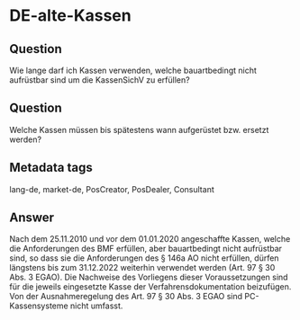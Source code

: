 # DE-alte-Kassen

## Question

Wie lange darf ich Kassen verwenden, welche bauartbedingt nicht aufrüstbar sind um die KassenSichV zu erfüllen?

## Question

Welche Kassen müssen bis spätestens wann aufgerüstet bzw. ersetzt werden?

## Metadata tags

lang-de, market-de, PosCreator, PosDealer, Consultant

## Answer

Nach dem 25.11.2010 und vor dem 01.01.2020 angeschaffte Kassen, welche die Anforderungen des BMF erfüllen, aber bauartbedingt nicht aufrüstbar sind, so dass sie die Anforderungen des § 146a AO nicht erfüllen, dürfen längstens bis zum 31.12.2022 weiterhin verwendet werden \(Art. 97 § 30 Abs. 3 EGAO\). Die Nachweise des Vorliegens dieser Voraus­setzungen sind für die jeweils eingesetzte Kasse der Verfahrensdokumen­tation beizufügen. Von der Ausnahmeregelung des Art. 97 § 30 Abs. 3 EGAO sind PC-Kassensysteme nicht umfasst.

